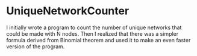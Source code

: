 # UniqueNetworkCounter
I initially wrote a program to count the number of unique networks that could be made with N nodes. Then I realized that there was a simpler formula derived from Binomial theorem and used it to make an even faster version of the program.
